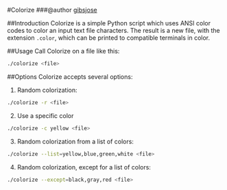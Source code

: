 #Colorize
###@author [gibsjose](www.gibsjose.com)

##Introduction
Colorize is a simple Python script which uses ANSI color codes to color an input text file characters. The result is a new file, with the extension `.color`, which can be printed to compatible terminals in color.

##Usage
Call Colorize on a file like this:
```bash
./colorize <file>
```

##Options
Colorize accepts several options:

1. Random colorization:
```bash
./colorize -r <file>
```

2. Use a specific color
```bash
./colorize -c yellow <file>
```

3. Random colorization from a list of colors:
```bash
./colorize --list=yellow,blue,green,white <file>
```

4. Random colorization, except for a list of colors:
```bash
./colorize --except=black,gray,red <file>
```